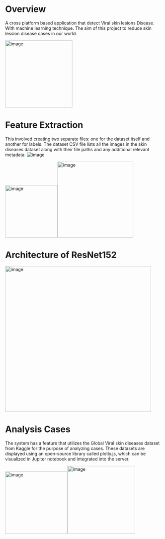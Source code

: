 # Overview
A cross platform based application that detect Viral skin lesions Disease. With machine learning technique. The aim of this project to reduce skin lession disease cases in our world.

<img width="216" alt="image" src="https://github.com/jnsgbmn/-Skin-Disease-Identification-Skin-Disease-Identification-through-Image-Classification-and-Segmentat/assets/102467227/83d010f6-8636-4702-b195-29aacbc6342f">


# Feature Extraction
This involved creating two separate files: one for the dataset itself and another for labels. The dataset CSV file lists all the images in the skin diseases dataset along with their file paths and any additional relevant metadata. 
![image](https://github.com/jnsgbmn/-Skin-Disease-Identification-Skin-Disease-Identification-through-Image-Classification-and-Segmentat/assets/102467227/e521327a-2726-4cf2-ba41-5b76a41c1794)

<img width="168" alt="image" src="https://github.com/jnsgbmn/-Skin-Disease-Identification-Skin-Disease-Identification-through-Image-Classification-and-Segmentat/assets/102467227/195134ce-c1f1-4eb0-b8c8-8dd4afa4fe92"><img width="244" alt="image" src="https://github.com/jnsgbmn/-Skin-Disease-Identification-Skin-Disease-Identification-through-Image-Classification-and-Segmentat/assets/102467227/5b677c6a-e37e-4fb5-9c22-a525657a09ae">




# Architecture of ResNet152 
<img width="469" alt="image" src="https://github.com/jnsgbmn/-Skin-Disease-Identification-Skin-Disease-Identification-through-Image-Classification-and-Segmentat/assets/102467227/a8d6d4ee-057e-4373-af26-567e1350727c">

# Analysis Cases
The system has a feature that utilizes the Global Viral skin diseases dataset from Kaggle for the purpose of analyzing cases. These datasets are displayed using an open-source library called plotly.js, which can be visualized in Jupiter notebook and integrated into the server.

 <img width="200" alt="image" src="https://github.com/jnsgbmn/-Skin-Disease-Identification-Skin-Disease-Identification-through-Image-Classification-and-Segmentat/assets/102467227/12d87abe-ab5b-44d6-bbb1-1ac708cea0cb"><img width="218" alt="image" src="https://github.com/jnsgbmn/-Skin-Disease-Identification-Skin-Disease-Identification-through-Image-Classification-and-Segmentat/assets/102467227/150ed763-4be7-4349-8548-0e485125be34">




